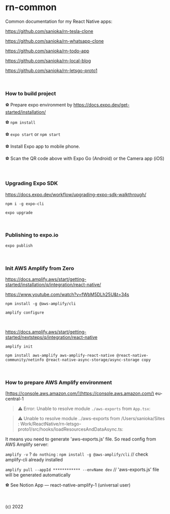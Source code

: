 # rn-common

Common documentation for my React Native apps:

https://github.com/sanioka/rn-tesla-clone

https://github.com/sanioka/rn-whatsapp-clone

https://github.com/sanioka/rn-todo-app

https://github.com/sanioka/rn-local-blog

https://github.com/sanioka/rn-letsgo-proto1

<br>

### How to build project

⚽️ Prepare expo environment by https://docs.expo.dev/get-started/installation/

⚽️ `npm install`

⚽️ `expo start` or `npm start`

⚽️ Install Expo app to mobile phone.

⚽️ Scan the QR code above with Expo Go (Android) or the Camera app (iOS)

<br>

### Upgrading Expo SDK

https://docs.expo.dev/workflow/upgrading-expo-sdk-walkthrough/

`npm i -g expo-cli`

`expo upgrade`

<br>


### Publishing to expo.io

`expo publish`

<br>

### Init AWS Amplify from Zero

https://docs.amplify.aws/start/getting-started/installation/q/integration/react-native/

https://www.youtube.com/watch?v=fWbM5DLh25U&t=34s

`npm install -g @aws-amplify/cli`

`amplify configure`

<br>

https://docs.amplify.aws/start/getting-started/nextsteps/q/integration/react-native

`amplify init`

`npm install aws-amplify aws-amplify-react-native @react-native-community/netinfo @react-native-async-storage/async-storage
copy`

<br>

### How to prepare AWS Amplify environment

[https://console.aws.amazon.com/](https://console.aws.amazon.com/) eu-central-1

> ⚠️ Error: Unable to resolve module `./aws-exports` from `App.tsx`:

> ⚠️ Unable to resolve module ../aws-exports from /Users/sanioka/Sites : Work/ReactNative/rn-letsgo-proto1/src/hooks/loadResourcesAndDataAsync.ts:

It means you need to generate 'aws-exports.js' file. So read config from AWS Amplify server:

`amplify -v` ? `do nothing` : `npm install -g @aws-amplify/cli` // check amplify-cli already installed

`amplify pull --appId ************ --envName dev` // 'aws-exports.js' file will be generated automatically

⚽️ See Notion App — react-native-amplify-1 (universal user)

<br>

(c) 2022